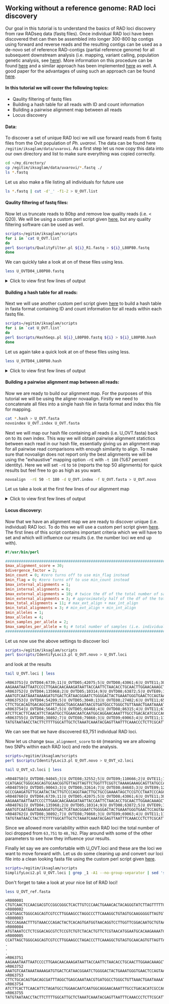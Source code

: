## Working without a reference genome: RAD loci discovery

Our goal in this tutorial is to understand the basics of RAD loci discovery from raw RADseq data (fastq files). Once individual RAD loci have been discovered thet can then be assembled into longer 300-800 bp contigs using forward and reverse reads and  the resulting contigs can be used as a de-novo set of reference RAD-contigs (partial reference genome) for all subsequent downstream analysis (i.e. mapping, variant calling, population genetic analysis, see [here](https://github.com/iksaglam/Zonguldak/blob/main/Files/Pop_Gen.md)). More information on this procedure can be found [here](https://onlinelibrary.wiley.com/doi/full/10.1111/mec.13732) and a similar approach has been implemented [here](https://onlinelibrary.wiley.com/doi/abs/10.1111/mec.15253) as well. A good paper for the advantages of using such an approach can be found [here](https://onlinelibrary.wiley.com/doi/full/10.1111/1755-0998.13324).


#### In this tutorial we will cover the following topics:
- Qaulity filtering of fastq files
- Building a hash table for all reads with ID and count information
- Building a pairwise alignment map between all reads
- Locus discovery

#### Data:
To discover a set of unique RAD loci we will use forward reads from 6 fastq files from the Ovit population of *Ph. uvarovi*. The data can be found here `/egitim/iksaglam/data/uvarovi`. As a first step let us now copy this data into our own directory and list to make sure everything was copied correctly.

```Bash
cd ~/my_directory/
cp /egitim/iksaglam/data/uvarovi/*.fastq ./
ls *.fastq
```

Let us also make a file listing all individuals for future use

```Bash
ls *.fastq | cut -d'_' -f1-2 > U_OVT.list
```


#### Qaulity filtering of fastq files:

Now let us truncate reads to 80bp and remove low quality reads (i.e. < Q20). We will be using a custom perl script given [here](https://github.com/iksaglam/Zonguldak/blob/main/Scripts/QualityFilter.pl), but any quality filtering software can be used as well.

```Bash
scripts=/egitim/iksaglam/scripts
for i in `cat U_OVT.list`
do
perl $scripts/QualityFilter.pl ${i}_R1.fastq > ${i}_L80P80.fastq
done
```

We can quickly take a look at on of these files using less.

```Bash
less U_OVTD04_L80P80.fastq
```


<p><details><summary>Click to view first few lines of output</summary>

```
@HS1:444:C6AWNACXX:4:1101:1448:2123 2:N:0:TGACCA
CTACGTGCAGATCTTCAGGTGCTGGGGGAGCTGTGAGAAATGGGCGACCAGCATCGCAATATATTCGAATAGGGACAGTT
+
IIIIIEHIIIIIGGIIIIIFDAHGIIII@FEDG;7@==D@ACEE@B63>??<C>ABBD?@CCCDEEDA?ABCCDD?BD@C
@HS1:444:C6AWNACXX:4:1101:2428:2201 1:N:0:TGACCA
ATTACGCCGAGGTATTTGTATGAATTTACTACTTCTAGCCTCTGATTTCCACATGTGAAAACGTCCTTTGAAGAGATTCT
+
IIJJIIIGGFGGDGHGIGHHIICAHIGHIIJIIIGHC9CGGGGGGHHHE;?E@;??CBE>CCC=ABBCAC>CCC?CCCAC
@HS1:444:C6AWNACXX:4:1101:4611:2167 1:N:0:TGACCA
TGCTTTTAAAAAGTATGTTAGAAGAAGAATGTGACTCACGGTAGAATTATAATCACATCACGAATCCTAGTTAATTATTC
+
EGIJIJJIGHIIJCGIIIGIGIIIJIIJJJJIJJJJJJJJJFHHHIJIIIIIIGHJJGJHGHCEEFEEEECEECADDEFE
@HS1:444:C6AWNACXX:4:1101:5404:2136 1:N:0:TGACCA
AAGAGGAAAAATCAAATGCATGTGAAGGTCGTTTGAGCCTCTAGAGCTATCCGCCTTTTGGATGTCCAATACCACTACGA
```
</details><p>


#### Building a hash table for all reads:
Next we will use another custom perl script given [here](https://github.com/iksaglam/Zonguldak/blob/main/Scripts/HashSeqs.pl) to build a hash table in fasta format containing ID and count information for all reads within each fastq file.  

```Bash
scripts=/egitim/iksaglam/scripts
for i in `cat U_OVT.list`
do
perl $scripts/HashSeqs.pl ${i}_L80P80.fastq ${i} > ${i}_L80P80.hash
done
```
Let us again take a quick look at on of these files using less.

```Bash
less U_OVTD04_L80P80.hash
```

<p><details><summary>Click to view first few lines of output</summary>

```
>U_OVTD04;1;4674
GCCATGACGGCCGAGCTCTGGAAGCGCAGGTCGGTCTTGAAGTCCTGAGCGATCTCCCTGACCAACCGCTGGAAGGGCAG
>U_OVTD04;2;4509
GATTTAAATTATATTTTAGGCCATAACTCAAAAACTATTGCAGATATTAACGTAATTCTTTCACGGAATTACACAGAAGA
>U_OVTD04;3;4185
AAGCCAGCGAGGCCTACTTGGTGGGACTTTTCGAAGACACCAACCTGTGCGCCATTCATGCCAAGCGAGTCACCATCATG
>U_OVTD04;4;4181
CGACACGCCCCATTCTGCTGTCACATAGATTGGAGCGCGCTGATGCCTCATTGCCGATTAATTACTACAGGCAAATTTAT
>U_OVTD04;5;3858
TCATCTGCATATAAGTGAAATGAACTGTATTTAAATACCGTGGATATGTCATTGATATATATGGAGAAACATAAAGGTCC
>U_OVTD04;6;3114
CTTACATCCACTATTCTCCCAATACGGCAGAAAATCAAGTGAAACTCTTCAGCGAAGATATAGATAGGCTGAGTAACTGG
>U_OVTD04;7;3095
ATCATCACTTCAACATTCTAGATGCCTGGAACAATCAATGGCAGGAACAAATTTGCCTGACACATCGCCACTTAATTGTA
>U_OVTD04;8;3029
TTGACTGCTGTTCGCCATGATGGTTGTCTGGACTTTAGTCGCTGCGGTAAAGGCTCTGGGAGCTCAGAGTGTATTGGCAG
>U_OVTD04;9;2416
CTGGTATTAAATAGATCAATATCGATAGAGTTTGAGAGGCGCATCATTCTATCAACTGGACTGTTGAAGCCATATTTAGT
>U_OVTD04;10;2129
TCATCTGAGACAACCCACAGAGAGATATCAACTGCTTAGAGAGTAGATCTAACTCTCGGACTCAGAGGGAGTAAGTTGTA
```
</details><p>  



#### Building a pairwise alignment map between all reads:
Now we are ready to build our alignment map. For the purposes of this tutorial we will be using the aligner novaalign. Firstly we need to concatenate all files into a single hash file in fasta format and index this file for mapping.

```Bash
cat *.hash > U_OVT.fasta
novoindex U_OVT.index U_OVT.fasta
```

Next we will map our hash file containing all reads (i.e. U_OVT.fasta) back on to its own index. This way we will obtain pairwise alignment statictics between each read in our hash file, essentially giving us an alignment map for all pairwise read comparisons with enough similarity to align. To make sure that novoalign does not report only the best alignments we will be using the "exhaustive" mapping option `-rE` with `-t 180` (%67 percent identity). Here we will set `-rE` to `50` (reports the top 50 alignments) for quick results but feel free to go as high as you want.
  
```Bash
novoalign  -rE 50 -t 180 -d U_OVT.index -f U_OVT.fasta > U_OVT.novo
```

Let us take a look at the first few lines of our alignment map

<p><details><summary>Click to view first few lines of output</summary>

```
# novoalign (V2.08.03 - Build Oct 16 2012 @ 12:37:58 - A short read aligner with qualities.
# (C) 2008,2009,2010,2011 NovoCraft Technologies Sdn Bhd.
# License file not found.
# Licensed for evaluation, educational, and not-for-profit use only.
#  novoalign -r E 50 -t 180 -d U_OVT.index -f U_OVT.fasta 
# Starting at Mon Jan 31 16:16:21 2022
# Interpreting input files as FASTA.
# Index Build Version: 2.8
# Hash length: 11
# Step size: 1
>U_OVTD04;1;4674        S       GCCATGACGGCCGAGCTCTGGAAGCGCAGGTCGGTCTTGAAGTCCTGAGCGATCTCCCTGACCAACCGCTGGAAGGGCAG        .       R       0       1       >U_OVTE11;1;10984       1       F       .       .       .
>U_OVTD04;1;4674        S       GCCATGACGGCCGAGCTCTGGAAGCGCAGGTCGGTCTTGAAGTCCTGAGCGATCTCCCTGACCAACCGCTGGAAGGGCAG        .       R       0       1       >U_OVTE08;1;9513        1       F       .       .       .
>U_OVTD04;1;4674        S       GCCATGACGGCCGAGCTCTGGAAGCGCAGGTCGGTCTTGAAGTCCTGAGCGATCTCCCTGACCAACCGCTGGAAGGGCAG        .       R       0       1       >U_OVTD05;1;10052       1       F       .       .       .
>U_OVTD04;1;4674        S       GCCATGACGGCCGAGCTCTGGAAGCGCAGGTCGGTCTTGAAGTCCTGAGCGATCTCCCTGACCAACCGCTGGAAGGGCAG        .       R       0       1       >U_OVTD08;1;14778       1       F       .       .       .
>U_OVTD04;1;4674        S       GCCATGACGGCCGAGCTCTGGAAGCGCAGGTCGGTCTTGAAGTCCTGAGCGATCTCCCTGACCAACCGCTGGAAGGGCAG        .       R       0       1       >U_OVTD04;1;4674        1       F       .       .       .
>U_OVTD04;1;4674        S       GCCATGACGGCCGAGCTCTGGAAGCGCAGGTCGGTCTTGAAGTCCTGAGCGATCTCCCTGACCAACCGCTGGAAGGGCAG        .       R       0       1       >U_OVTE09;1;20320       1       F       .       .       .
>U_OVTD04;1;4674        S       GCCATGACGGCCGAGCTCTGGAAGCGCAGGTCGGTCTTGAAGTCCTGAGCGATCTCCCTGACCAACCGCTGGAAGGGCAG        .       R       30      0       >U_OVTD04;135299;2      1       F       .       .       .       75T>G
>U_OVTD04;1;4674        S       GCCATGACGGCCGAGCTCTGGAAGCGCAGGTCGGTCTTGAAGTCCTGAGCGATCTCCCTGACCAACCGCTGGAAGGGCAG        .       R       30      0       >U_OVTE08;80772;3       1       F       .       .       .       73G>A
>U_OVTD04;1;4674        S       GCCATGACGGCCGAGCTCTGGAAGCGCAGGTCGGTCTTGAAGTCCTGAGCGATCTCCCTGACCAACCGCTGGAAGGGCAG        .       R       30      0       >U_OVTE08;3589;12       1       F       .       .       .       77C>G
>U_OVTD04;1;4674        S       GCCATGACGGCCGAGCTCTGGAAGCGCAGGTCGGTCTTGAAGTCCTGAGCGATCTCCCTGACCAACCGCTGGAAGGGCAG        .       R       30      0       >U_OVTE09;22664;7       1       F       .       .       .       20T>G
>U_OVTD04;1;4674        S       GCCATGACGGCCGAGCTCTGGAAGCGCAGGTCGGTCTTGAAGTCCTGAGCGATCTCCCTGACCAACCGCTGGAAGGGCAG        .       R       30      0       >U_OVTD08;40935;6       1       F       .       .       .       38C>T
>U_OVTD04;1;4674        S       GCCATGACGGCCGAGCTCTGGAAGCGCAGGTCGGTCTTGAAGTCCTGAGCGATCTCCCTGACCAACCGCTGGAAGGGCAG        .       R       30      0       >U_OVTD04;134146;2      1       F       .       .       .       57G>C
>U_OVTD04;1;4674        S       GCCATGACGGCCGAGCTCTGGAAGCGCAGGTCGGTCTTGAAGTCCTGAGCGATCTCCCTGACCAACCGCTGGAAGGGCAG        .       R       30      0       >U_OVTD05;30610;6       1       F       .       .       .       1T>G
>U_OVTD04;1;4674        S       GCCATGACGGCCGAGCTCTGGAAGCGCAGGTCGGTCTTGAAGTCCTGAGCGATCTCCCTGACCAACCGCTGGAAGGGCAG        .       R       30      0       >U_OVTE11;108248;2      1       F       .       .       .       2T>C
>U_OVTD04;1;4674        S       GCCATGACGGCCGAGCTCTGGAAGCGCAGGTCGGTCTTGAAGTCCTGAGCGATCTCCCTGACCAACCGCTGGAAGGGCAG        .       R       30      0       >U_OVTE09;4653;12       1       F       .       .       .       7T>A
>U_OVTD04;1;4674        S       GCCATGACGGCCGAGCTCTGGAAGCGCAGGTCGGTCTTGAAGTCCTGAGCGATCTCCCTGACCAACCGCTGGAAGGGCAG        .       R       30      0       >U_OVTE11;43254;5       1       F       .       .       .       22T>A
>U_OVTD04;1;4674        S       GCCATGACGGCCGAGCTCTGGAAGCGCAGGTCGGTCTTGAAGTCCTGAGCGATCTCCCTGACCAACCGCTGGAAGGGCAG        .       R       30      0       >U_OVTD05;8641;9        1       F       .       .       .       77T>G
>U_OVTD04;1;4674        S       GCCATGACGGCCGAGCTCTGGAAGCGCAGGTCGGTCTTGAAGTCCTGAGCGATCTCCCTGACCAACCGCTGGAAGGGCAG        .       R       30      0       >U_OVTE09;130083;2      1       F       .       .       .       9A>G
>U_OVTD04;1;4674        S       GCCATGACGGCCGAGCTCTGGAAGCGCAGGTCGGTCTTGAAGTCCTGAGCGATCTCCCTGACCAACCGCTGGAAGGGCAG        .       R       30      0       >U_OVTE09;3742;13       1       F       .       .       .       48C>A
>U_OVTD04;1;4674        S       GCCATGACGGCCGAGCTCTGGAAGCGCAGGTCGGTCTTGAAGTCCTGAGCGATCTCCCTGACCAACCGCTGGAAGGGCAG        .       R       30      0       >U_OVTD05;96175;3       1       F       .       .       .       61G>A
>U_OVTD04;1;4674        S       GCCATGACGGCCGAGCTCTGGAAGCGCAGGTCGGTCTTGAAGTCCTGAGCGATCTCCCTGACCAACCGCTGGAAGGGCAG        .       R       30      0       >U_OVTE11;12356;8       1       F       .       .       .       29T>G
>U_OVTD04;1;4674        S       GCCATGACGGCCGAGCTCTGGAAGCGCAGGTCGGTCTTGAAGTCCTGAGCGATCTCCCTGACCAACCGCTGGAAGGGCAG        .       R       30      0       >U_OVTE08;54664;4       1       F       .       .       .       80T>G
>U_OVTD04;1;4674        S       GCCATGACGGCCGAGCTCTGGAAGCGCAGGTCGGTCTTGAAGTCCTGAGCGATCTCCCTGACCAACCGCTGGAAGGGCAG        .       R       30      0       >U_OVTE09;81380;3       1       F       .       .       .       10T>G
>U_OVTD04;1;4674        S       GCCATGACGGCCGAGCTCTGGAAGCGCAGGTCGGTCTTGAAGTCCTGAGCGATCTCCCTGACCAACCGCTGGAAGGGCAG        .       R       30      0       >U_OVTD08;28511;7       1       F       .       .       .       20T>G
>U_OVTD04;1;4674        S       GCCATGACGGCCGAGCTCTGGAAGCGCAGGTCGGTCTTGAAGTCCTGAGCGATCTCCCTGACCAACCGCTGGAAGGGCAG        .       R       30      0       >U_OVTD08;3367;15       1       F       .       .       .       26T>G
>U_OVTD04;1;4674        S       GCCATGACGGCCGAGCTCTGGAAGCGCAGGTCGGTCTTGAAGTCCTGAGCGATCTCCCTGACCAACCGCTGGAAGGGCAG        .       R       30      0       >U_OVTE09;45064;5       1       F       .       .       .       39T>G
>U_OVTD04;1;4674        S       GCCATGACGGCCGAGCTCTGGAAGCGCAGGTCGGTCTTGAAGTCCTGAGCGATCTCCCTGACCAACCGCTGGAAGGGCAG        .       R       30      0       >U_OVTD08;2035;18       1       F       .       .       .       77T>G
>U_OVTD04;1;4674        S       GCCATGACGGCCGAGCTCTGGAAGCGCAGGTCGGTCTTGAAGTCCTGAGCGATCTCCCTGACCAACCGCTGGAAGGGCAG        .       R       30      0       >U_OVTE09;34851;6       1       F       .       .       .       50A>C
>U_OVTD04;1;4674        S       GCCATGACGGCCGAGCTCTGGAAGCGCAGGTCGGTCTTGAAGTCCTGAGCGATCTCCCTGACCAACCGCTGGAAGGGCAG        .       R       30      0       >U_OVTE08;85807;3       1       F       .       .       .       9A>G
>U_OVTD04;1;4674        S       GCCATGACGGCCGAGCTCTGGAAGCGCAGGTCGGTCTTGAAGTCCTGAGCGATCTCCCTGACCAACCGCTGGAAGGGCAG        .       R       30      0       >U_OVTE11;35151;5       1       F       .       .       .       76T>G
>U_OVTD04;1;4674        S       GCCATGACGGCCGAGCTCTGGAAGCGCAGGTCGGTCTTGAAGTCCTGAGCGATCTCCCTGACCAACCGCTGGAAGGGCAG        .       R       30      0       >U_OVTD05;5820;10       1       F       .       .       .       29T>G
```
</details><p>  

#### Locus discovery:
Now that we have an alignment map we are ready to discover unique (i.e. individual) RAD loci. To do this we will use a custom perl script given [here](https://github.com/iksaglam/Zonguldak/blob/main/Scripts/IdentifyLoci3.pl). The first lines of this script contains important criteria which we will have to set and which will influence our results (i.e. the number loci we end up with).

```Perl
#!/usr/bin/perl

#######################################################################################
$max_alignment_score = 30;
$divergence_factor = 2;
$min_count = 0; #zero turns off to use min_flag instead
$min_flag = 0; #zero turns off to use min_count instead
$max_internal_alignments = 1;
$min_internal_alignments = 0;
$max_external_alignments = 10; # twice the df of the total number of samples (i.e. individuals) in the alignment
$min_external_alignments = 3; # approximately half of the df of the total number of samples (i.e. individuals) in the alignment
$max_total_alignments = 11; # max_ext_align + max_int_align
$min_total_alignments = 3; # min_ext_align + min_int_align
$min_alleles = 1;
$max_alleles = 4;
$min_samples_per_allele = 2;
$max_samples_per_allele = 6; # total number of samples (i.e. individuals) in the alignment
#######################################################################################
```

Let us now use the above settings to discover loci 

```Bash
scripts=/egitim/iksaglam/scripts
perl $scripts/IdentifyLoci3.pl U_OVT.novo > U_OVT.loci
```
and look at the results
```  Bash
tail U_OVT.loci | less 
```  

```
>R063751{U_OVTD04;6739;11|U_OVTD05;42075;5|U_OVTD08;43061;6|U_OVTE11;30125;6}
AAGAAATAATTAATCCCCTTGAACAACAAAGATAATTACCAATTCTAACACCTGCAACTTGGAACAAAGCTGAAGAATAA
>R063752{U_OVTD04;135968;2|U_OVTD05;10314;9|U_OVTD08;63872;5|U_OVTE09;131719;2}
AAATGTCAATAAATAAAAGATGTGACTCATAACGGAATCTGGGGACTACTGAAATGGGTGAACTCCAGTAATTTTTTTGT
>R063753{U_OVTD04;54209;5|U_OVTD05;3040;13|U_OVTE08;27482;6|U_OVTE11;65041;4}
CTTCTGCACAGTGACAGCGATTTAGGCTGAGCAAATAACGTGATGGCCTGGGCTGTTAAACTGAATAAAATTTGAACGGT
>R063754{U_OVTD04;56467;5|U_OVTD05;66468;4|U_OVTD08;86315;4|U_OVTE11;67825;4}
ATCTTCACTTCAACATTCTAGATGCCTGGAACAATCAATGGCAGGAACAAATTTGCCTGACACATCGCCACTCCTTGGGA
>R063755{U_OVTD08;30892;7|U_OVTE08;79860;3|U_OVTE09;69063;4|U_OVTE11;116063;2}
TATGTAATAACCTACTTCTTTTGGCATTGCTCTAAATCAAATACGAGTTAATTTCAAACCCTCTTCGCATTATACTAAGG
```
We can see that we have discovered 63,751 individual RAD loci.
  
Now let us change `$max_alignment_score` to `60` (meaning we are allowing two SNPs within each RAD loci) and redo the analysis.
  
```Bash
scripts=/egitim/iksaglam/scripts
perl $scripts/IdentifyLoci3.pl U_OVT.novo > U_OVT_v2.loci
```  
```Bash
tail U_OVT_v2.loci | less 
```    
```
>R048758{U_OVTD08;94045;3|U_OVTE08;32552;5|U_OVTE09;110666;2|U_OVTE11;17694;7}
CCATGAGCTGGGCAGCAGTGCAACGGTGTTAGTTAGTTCTGGTTTCGGTCTAAAAGAAAGCAGTTATGCCAAGAGATAGC
>R048759{U_OVTD05;90043;3|U_OVTD08;32614;7|U_OVTE08;84603;3|U_OVTE09;128650;2|U_OVTE11;46068;5}
GCCCGAAGATGTTGCAATACTACTTGTCCCAGGTAACTTGCTGCCGAAAATAGCTCCGTCCTAATCCCAGCTGACTGCTG
>R048760{U_OVTD04;6739;11|U_OVTD05;42075;5|U_OVTD08;43061;6|U_OVTE11;30125;6}
AAGAAATAATTAATCCCCTTGAACAACAAAGATAATTACCAATTCTAACACCTGCAACTTGGAACAAAGCTGAAGAATAA
>R048761{U_OVTD04;135968;2|U_OVTD05;10314;9|U_OVTD08;63872;5|U_OVTE09;131719;2}
AAATGTCAATAAATAAAAGATGTGACTCATAACGGAATCTGGGGACTACTGAAATGGGTGAACTCCAGTAATTTTTTTGT
>R048762{U_OVTD08;30892;7|U_OVTE08;79860;3|U_OVTE09;69063;4|U_OVTE11;116063;2}
TATGTAATAACCTACTTCTTTTGGCATTGCTCTAAATCAAATACGAGTTAATTTCAAACCCTCTTCGCATTATACTAAGG
```
Since we allowed more variability within each RAD loci the total number of loci dropped from `63,751` to `48,762`. Play around with some of the other parameters to see how they influence your results.
  
Finally let say we are comfortable with U_OVT.loci and these are the loci we want to move forward with. Let us do some cleaning up and convert our loci file into a clean looking fasta file using the custom perl script given [here](https://github.com/iksaglam/Zonguldak/blob/main/Scripts/SimplifyLoci2.pl).
  
```Bash
scripts=/egitim/iksaglam/scripts
SimplifyLoci2.pl U_OVT.loci | grep _1 -A1 --no-group-separator | sed 's/_1//' > U_OVT_ref.fasta
```
Don't forget to take a look at your nice list of RAD loci!
```Bash
less U_OVT_ref.fasta
```
```
>R000001
CTGTCAACTCCAACGACGTCCGGCGGGCTCACTTGTCCCAACTGAAACACTACAGGGTATCTTAGTTTTTGTATATTGCT
>R000002
CCATGAGCTGGGCAGCAGTCGTCCTTGGAAGCCTAGGCCCTTCAAAGGCTGTAGTGCAAGGGGGTTAGTGTTAGTTGGAC
>R000003
TGCCCAGAACTTTGTAAACCCAGACTACTCACAGTGATGGTAACAGGTCCTTGGTTCGGACAATGCTGTAATTTAATTTC
>R000004
ATGTAAATCCTCTCGGACAGCGTCTCCGTCTGTCTACACTGTTCTCGTAACATGGAATGCACAAGAAAATCCTACGTTAC
>R000005
CCATTAGCTGGGCAGCAGTCGTCCTTGGAAGCCTAGACCCTTCAAAGGCTGTAGTGCAACAGTGTTAGTTAGTTAGTTGA
.
.
.
>R063751
AAGAAATAATTAATCCCCTTGAACAACAAAGATAATTACCAATTCTAACACCTGCAACTTGGAACAAAGCTGAAGAATAA
>R063752
AAATGTCAATAAATAAAAGATGTGACTCATAACGGAATCTGGGGACTACTGAAATGGGTGAACTCCAGTAATTTTTTTGT
>R063753
CTTCTGCACAGTGACAGCGATTTAGGCTGAGCAAATAACGTGATGGCCTGGGCTGTTAAACTGAATAAAATTTGAACGGT
>R063754
ATCTTCACTTCAACATTCTAGATGCCTGGAACAATCAATGGCAGGAACAAATTTGCCTGACACATCGCCACTCCTTGGGA
>R063755
TATGTAATAACCTACTTCTTTTGGCATTGCTCTAAATCAAATACGAGTTAATTTCAAACCCTCTTCGCATTATACTAAGG
```
